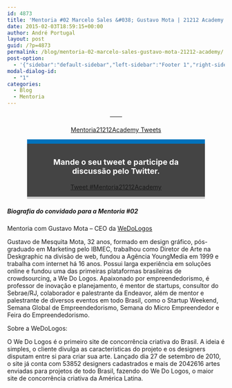 ```yaml
---
id: 4873
title: 'Mentoria #02 Marcelo Sales &#038; Gustavo Mota | 21212 Academy'
date: 2015-02-03T18:59:15+00:00
author: André Portugal
layout: post
guid: /?p=4873
permalink: /blog/mentoria-02-marcelo-sales-gustavo-mota-21212-academy/
post-option:
  - '{"sidebar":"default-sidebar","left-sidebar":"Footer 1","right-sidebar":"Footer 1","page-title":"","page-caption":""}'
modal-dialog-id:
  - "1"
categories:
  - Blog
  - Mentoria
---
```

<p style="text-align: center;">
  &#8212;&#8212;
</p>

<p style="text-align: center;">
</p>

<p style="text-align: center;">
  <a class="twitter-timeline" href="https://twitter.com/hashtag/Mentoria21212Academy" data-widget-id="560158493144260608" data-chrome="nofooter noborders transparent">Mentoria21212Academy Tweets</a>
</p>

<div class="tweet-container" style="width: 76%; margin: auto; padding: 1em; background: #444444; border-top: 10px solid #0072bc; border-bottom: 5px solid #cccccc; margin-bottom: 1em;">
  <div class="tweet-description" style="color: #ffffff;">
    <p style="font-size: 18px; text-align: center;">
      <strong>Mande o seu tweet e participe da discussão pelo Twitter.</strong>
    </p>
  </div>

  <div class="tweet-button" style="text-align: center;">
    <a class="twitter-hashtag-button" href="https://twitter.com/intent/tweet?original_referer=http%3A%2F%2Facademy.21212.com%2Fblog%2Fmentoria-02-marcelo-sales-gustavo-mota-21212-academy%2F%3Fpreview%3Dtrue%26preview_id%3D4700%26preview_nonce%3Dc423cca8bc%26post_format%3Dstandard&text=%23Mentoria21212Academy&tw_p=tweetbutton&url=http%3A%2F%2Fbit.ly%2F1zQosZv" data-size="large"> Tweet #Mentoria21212Academy</a><br />
  </div>
</div>

##### Biografia do convidado para a Mentoria #02

Mentoria com Gustavo Mota &#8211; CEO da [WeDoLogos](http://www.wedologos.com.br)

Gustavo de Mesquita Mota, 32 anos, formado em design gráfico, pós-graduado em Marketing pelo IBMEC, trabalhou como Diretor de Arte na Deskgraphic na divisão de web, fundou a Agência YoungMedia em 1999 e trabalha com internet há 16 anos. Possui larga experiência em soluções online e fundou uma das primeiras plataformas brasileiras de crowdsourcing, a We Do Logos. Apaixonado por empreendedorismo, é professor de inovação e planejamento, é mentor de startups, consultor do Sebrae/RJ, colaborador e palestrante da Endeavor, além de mentor e palestrante de diversos eventos em todo Brasil, como o Startup Weekend, Semana Global de Empreendedorismo, Semana do Micro Empreendedor e Feira do Empreendedorismo.

Sobre a WeDoLogos:

O We Do Logos é o primeiro site de concorrência criativa do Brasil. A ideia é simples, o cliente divulga as características do projeto e os designers disputam entre si para criar sua arte. Lançado dia 27 de setembro de 2010, o site já conta com 53852 designers cadastrados e mais de 2042616 artes enviadas para projetos de todo Brasil, fazendo do We Do Logos, o maior site de concorrência criativa da América Latina.

&nbsp;
